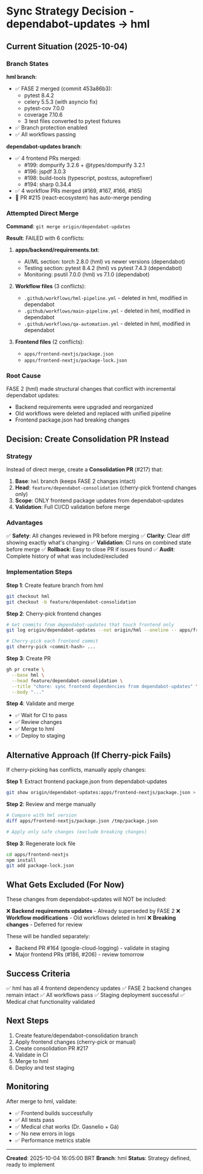 # Sync Strategy Decision - dependabot-updates → hml

## Current Situation (2025-10-04)

### Branch States

**hml branch**:
- ✅ FASE 2 merged (commit 453a86b3):
  - pytest 8.4.2
  - celery 5.5.3 (with asyncio fix)
  - pytest-cov 7.0.0
  - coverage 7.10.6
  - 3 test files converted to pytest fixtures
- ✅ Branch protection enabled
- ✅ All workflows passing

**dependabot-updates branch**:
- ✅ 4 frontend PRs merged:
  - #199: dompurify 3.2.6 + @types/dompurify 3.2.1
  - #196: jspdf 3.0.3
  - #198: build-tools (typescript, postcss, autoprefixer)
  - #194: sharp 0.34.4
- ✅ 4 workflow PRs merged (#169, #167, #166, #165)
- 🔄 PR #215 (react-ecosystem) has auto-merge pending

### Attempted Direct Merge

**Command**: `git merge origin/dependabot-updates`

**Result**: FAILED with 6 conflicts:

1. **apps/backend/requirements.txt**:
   - AI/ML section: torch 2.8.0 (hml) vs newer versions (dependabot)
   - Testing section: pytest 8.4.2 (hml) vs pytest 7.4.3 (dependabot)
   - Monitoring: psutil 7.0.0 (hml) vs 7.1.0 (dependabot)

2. **Workflow files** (3 conflicts):
   - `.github/workflows/hml-pipeline.yml` - deleted in hml, modified in dependabot
   - `.github/workflows/main-pipeline.yml` - deleted in hml, modified in dependabot
   - `.github/workflows/qa-automation.yml` - deleted in hml, modified in dependabot

3. **Frontend files** (2 conflicts):
   - `apps/frontend-nextjs/package.json`
   - `apps/frontend-nextjs/package-lock.json`

### Root Cause

FASE 2 (hml) made structural changes that conflict with incremental dependabot updates:

- Backend requirements were upgraded and reorganized
- Old workflows were deleted and replaced with unified pipeline
- Frontend package.json had breaking changes

## Decision: Create Consolidation PR Instead

### Strategy

Instead of direct merge, create a **Consolidation PR** (#217) that:

1. **Base**: `hml` branch (keeps FASE 2 changes intact)
2. **Head**: `feature/dependabot-consolidation` (cherry-pick frontend changes only)
3. **Scope**: ONLY frontend package updates from dependabot-updates
4. **Validation**: Full CI/CD validation before merge

### Advantages

✅ **Safety**: All changes reviewed in PR before merging
✅ **Clarity**: Clear diff showing exactly what's changing
✅ **Validation**: CI runs on combined state before merge
✅ **Rollback**: Easy to close PR if issues found
✅ **Audit**: Complete history of what was included/excluded

### Implementation Steps

**Step 1**: Create feature branch from hml
```bash
git checkout hml
git checkout -b feature/dependabot-consolidation
```

**Step 2**: Cherry-pick frontend changes
```bash
# Get commits from dependabot-updates that touch frontend only
git log origin/dependabot-updates --not origin/hml --oneline -- apps/frontend-nextjs

# Cherry-pick each frontend commit
git cherry-pick <commit-hash> ...
```

**Step 3**: Create PR
```bash
gh pr create \
  --base hml \
  --head feature/dependabot-consolidation \
  --title "chore: sync frontend dependencies from dependabot-updates" \
  --body "..."
```

**Step 4**: Validate and merge
- ✅ Wait for CI to pass
- ✅ Review changes
- ✅ Merge to hml
- ✅ Deploy to staging

## Alternative Approach (If Cherry-pick Fails)

If cherry-picking has conflicts, manually apply changes:

**Step 1**: Extract frontend package.json from dependabot-updates
```bash
git show origin/dependabot-updates:apps/frontend-nextjs/package.json > /tmp/package.json
```

**Step 2**: Review and merge manually
```bash
# Compare with hml version
diff apps/frontend-nextjs/package.json /tmp/package.json

# Apply only safe changes (exclude breaking changes)
```

**Step 3**: Regenerate lock file
```bash
cd apps/frontend-nextjs
npm install
git add package-lock.json
```

## What Gets Excluded (For Now)

These changes from dependabot-updates will NOT be included:

❌ **Backend requirements updates** - Already superseded by FASE 2
❌ **Workflow modifications** - Old workflows deleted in hml
❌ **Breaking changes** - Deferred for review

These will be handled separately:
- Backend PR #164 (google-cloud-logging) - validate in staging
- Major frontend PRs (#186, #206) - review tomorrow

## Success Criteria

✅ hml has all 4 frontend dependency updates
✅ FASE 2 backend changes remain intact
✅ All workflows pass
✅ Staging deployment successful
✅ Medical chat functionality validated

## Next Steps

1. Create feature/dependabot-consolidation branch
2. Apply frontend changes (cherry-pick or manual)
3. Create consolidation PR #217
4. Validate in CI
5. Merge to hml
6. Deploy and test staging

## Monitoring

After merge to hml, validate:
- ✅ Frontend builds successfully
- ✅ All tests pass
- ✅ Medical chat works (Dr. Gasnelio + Gá)
- ✅ No new errors in logs
- ✅ Performance metrics stable

---

**Created**: 2025-10-04 16:05:00 BRT
**Branch**: hml
**Status**: Strategy defined, ready to implement
